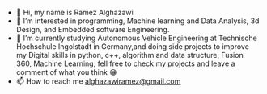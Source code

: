 - 👋 Hi, my name is Ramez Alghazawi
- 👀 I’m interested in programming, Machine learning and Data Analysis, 3d Design, and Embedded software Engineering.
- 🌱 I’m currently studying Autonomous Vehicle Engineering at Technische Hochschule Ingolstadt in Germany,and doing side projects to improve my Digital skills in python, c++, algorithm and data structure, Fusion 360, Machine Learning, fell free to check my projects and leave a comment of what you think 😁
- 📫 How to reach me alghazawiramez@gmail.com


